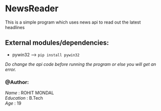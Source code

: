 # NewsReader
This is a simple program which uses news api to read out the latest headlines<br>

## External modules/dependencies:
- pywin32 --> ```pip install pywin32``` 

*Do change the api code before running the program or else you will get an error.*


### @Author:
*Name*  : ROHIT MONDAL<br>
*Education* : B.Tech<br>
*Age*   : 19<br>
